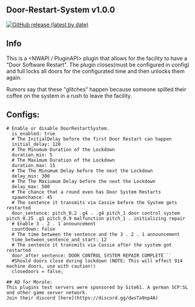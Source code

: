 ﻿## Door-Restart-System v1.0.0
[![GitHub release (latest by date)](https://img.shields.io/github/downloads/gamekuchen/doorrestartsystempla/latest/total?style=for-the-badge)](https://github.com/GameKuchen/DoorRestartSystemPLA/releases)
## Info
This is a <NWAPI / PluginAPI> plugin that allows for the facility to have a "Door Software Restart".
The plugin closes(must be configured in config) and full locks all doors for the configurated time and then unlocks them again.

Rumors say that these "glitches" happen because someone spilled their coffee on the system in a rush to leave the facility.

## Configs:
```DRS:
# Enable or disable DoorRestartSystem.
  is_enabled: true
  # The InitialDelay before the first Door Restart can happen
  initial_delay: 120
  # The Minumum Duration of the Lockdown
  duration_min: 5
  # The Maximum Duration of the Lockdown
  duration_max: 15
  # The The Minumum Delay before the next the Lockdown
  delay_min: 300
  # The The Maxiumum Delay before the next the Lockdown
  delay_max: 500
  # The chance that a round even has Door System Restarts
  spawnchance: 45
  # The sentence it transmits via Cassie before the System gets restarted
  door_sentence: pitch_0.2 .g4 . .g4 pitch_1 door control system pitch_0.25 .g1 pitch_0.9 malfunction pitch_1 . initializing repair
  # Enable 3 . 2 . 1 announcement
  countdown: false
  # The time between the sentence and the 3 . 2 . 1 announcement
  time_between_sentence_and_start: 12
  # The sentence it transmits via Cassie after the system got restarted
  door_after_sentence: DOOR CONTROL SYSTEM REPAIR COMPLETE```
  #Should doors close during lockdown (NOTE: This will effect 914 machine doors, use with caution!)
  closedoors = false;

## AD for Morale:
This plugins test servers were sponsored by Site61. A german SCP:SL and other game server network.
Join their discord [here](https://discord.gg/dwsTa9np4A)
